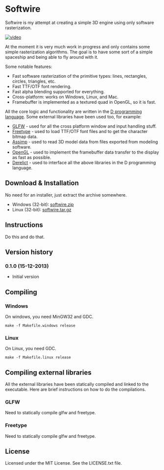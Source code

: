 # Softwire

Softwire is my attempt at creating a simple 3D engine using only software rasterization.

[![video](http://img.youtube.com/vi/6dfNiyhZ7r8/0.jpg)](http://www.youtube.com/watch?v=6dfNiyhZ7r8)

At the moment it is very much work in progress and only contains some simple rasterization algorithms. The goal is to have some sort of a simple spaceship and being able to fly around with it.

Some notable features:

- Fast software rasterization of the primitive types: lines, rectangles, circles, triangles, etc.
- Fast TTF/OTF font rendering.
- Fast alpha blending supported for everything.
- Cross-platform: works on Windows, Linux, and Mac.
- Framebuffer is implemented as a textured quad in OpenGL, so it is fast.

All the core logic and functionality are written in the [D programming language](http://dlang.org/). Some external libraries have been used too, for example:

- [GLFW](http://www.glfw.org/) - used for all the cross platform window and input handling stuff.
- [Freetype](http://freetype.org/) - used to load TTF/OTF font files and to get the character bitmap data.
- [Assimp](http://assimp.sourceforge.net/) - used to read 3D model data from files exported from modeling software.
- [OpenGL](http://www.opengl.org/) - used to implement the framebuffer data transfer to the display as fast as possible.
- [Derelict](https://github.com/DerelictOrg) - used to interface all the above libraries in the D programming language.

## Download & Installation

No need for an installer, just extract the archive somewhere.

- Windows (32-bit): [softwire.zip](http://www.glfw.org/)
- Linux (32-bit): [softwire.tar.gz](http://www.glfw.org/)

## Instructions

Do this and do that.

## Version history

### 0.1.0 (15-12-2013)
- Initial version

## Compiling

### Windows

On windows, you need MinGW32 and GDC.

```
make -f Makefile.windows release
```

### Linux

On Linux, you need GDC.

```
make -f Makefile.linux release
```

## Compiling external libraries

All the external libraries have been statically compiled and linked to the executable. Here are brief instructions on how to do the compilations.

### GLFW

Need to statically compile glfw and freetype.

### Freetype

Need to statically compile glfw and freetype.

## License

Licensed under the MIT License. See the LICENSE.txt file.